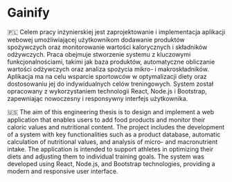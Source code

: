 # Gainify

🇵🇱
Celem pracy inżynierskiej jest zaprojektowanie i implementacja aplikacji webowej umożliwiającej użytkownikom dodawanie produktów spożywczych oraz monitorowanie wartości kalorycznych i składników odżywczych. Praca obejmuje stworzenie systemu z kluczowymi funkcjonalnościami, takimi jak baza produktów, automatyczne obliczanie wartości odżywczych oraz analiza spożycia mikro- i makroskładników. Aplikacja ma na celu wsparcie sportowców w optymalizacji diety oraz dostosowaniu jej do indywidualnych celów treningowych. System został opracowany z wykorzystaniem technologii React, Node.js i Bootstrap, zapewniając nowoczesny i responsywny interfejs użytkownika.

🇺🇸
The aim of this engineering thesis is to design and implement a web application that enables users to add food products and monitor their caloric values and nutritional content. The project includes the development of a system with key functionalities such as a product database, automatic calculation of nutritional values, and analysis of micro- and macronutrient intake. The application is intended to support athletes in optimizing their diets and adjusting them to individual training goals. The system was developed using React, Node.js, and Bootstrap technologies, providing a modern and responsive user interface.
